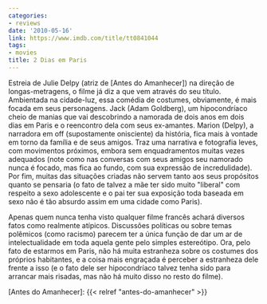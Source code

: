 ```yaml
---
categories:
- reviews
date: '2010-05-16'
link: https://www.imdb.com/title/tt0841044
tags:
- movies
title: 2 Dias em Paris
---
```


Estreia de Julie Delpy (atriz de [Antes do Amanhecer]) na direção de longas-metragens, o filme já diz a que vem através do seu título. Ambientada na cidade-luz, essa comédia de costumes, obviamente, é mais focada em seus personagens. Jack (Adam Goldberg), um hipocondríaco cheio de manias que vai descobrindo a namorada de dois anos em dois dias em Paris e o reencontro dela com seus ex-amantes. Marion (Delpy), a narradora em off (supostamente onisciente) da história, fica mais à vontade em torno da família e de seus amigos. Traz uma narrativa e fotografia leves, com movimentos próximos, embora sem enquadramentos muitas vezes adequados (note como nas conversas com seus amigos seu namorado nunca é focado, mas fica ao fundo, com sua expressão de incredulidade). Por fim, muitas das situações criadas não servem tanto aos seus propósitos quanto se pensaria (o fato de talvez a mãe ter sido muito "liberal" com respeito a sexo adolescente e o pai ter sua exposição toda baseada em sexo não é tão absurdo assim em uma cidade como Paris).

Apenas quem nunca tenha visto qualquer filme francês achará diversos fatos como realmente atípicos. Discussões políticas ou sobre temas polêmicos (como racismo) parecem ter a única função de dar um ar de intelectualidade em toda aquela gente pelo simples estereótipo. Ora, pelo fato de estarmos em Paris, não há muita estranheza sobre os costumes dos próprios habitantes, e a coisa mais engraçada é perceber a estranheza dele frente a isso (e o fato dele ser hipocondríaco talvez tenha sido para arrancar mais risadas, mas não há muito disso no resto do filme).

[Antes do Amanhecer]: {{< relref "antes-do-amanhecer" >}}